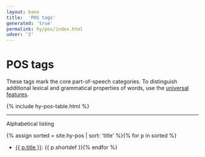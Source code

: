 ```yaml
---
layout: base
title:  'POS tags'
generated: 'true'
permalink: hy/pos/index.html
udver: '2'
---
```


# POS tags

These tags mark the core part-of-speech categories. To distinguish additional lexical and grammatical properties of words, use the [universal features](hy/feat/index.html).

{% include hy-pos-table.html %}

----------

Alphabetical listing

{% assign sorted = site.hy-pos | sort: 'title' %}{% for p in sorted %}
* [{{ p.title }}](): {{ p.shortdef }}{% endfor %}
